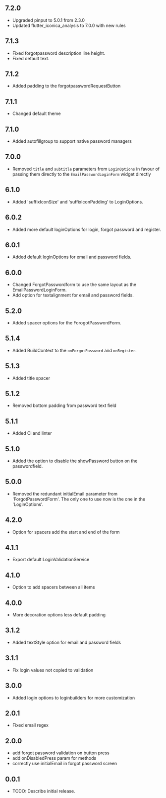## 7.2.0

* Upgraded pinput to 5.0.1 from 2.3.0
* Updated flutter_iconica_analysis to 7.0.0 with new rules

## 7.1.3

* Fixed forgotpassword description line height.
* Fixed default text.

## 7.1.2

* Added padding to the forgotpasswordRequestButton

## 7.1.1

* Changed default theme

## 7.1.0

* Added autofillgroup to support native password managers


## 7.0.0

* Removed `title` and `subtitle` parameters from `LoginOptions` in favour of passing them directly to the `EmailPasswordLoginForm` widget directly

## 6.1.0

* Added 'suffixIconSize' and 'suffixIconPadding' to LoginOptions.

## 6.0.2

* Added more default loginOptions for login, forgot password and register.

## 6.0.1

* Added default loginOptions for email and password fields.

## 6.0.0

* Changed ForgotPasswordform to use the same layout as the EmailPasswordLoginForm.
* Add option for textalignment for email and password fields.

## 5.2.0

* Added spacer options for the ForogotPasswordForm.

## 5.1.4

* Added BuildContext to the `onForgotPassword` and `onRegister`.

## 5.1.3
* Added title spacer

## 5.1.2
* Removed bottom padding from password text field

## 5.1.1
* Added Ci and linter

## 5.1.0
* Added the option to disable the showPassword button on the passwordfield.

## 5.0.0
* Removed the redundant initialEmail parameter from 'ForgotPasswordForm'. The only one to use now is the one in the 'LoginOptions'.

## 4.2.0
* Option for spacers add the start and end of the form

## 4.1.1
* Export default LoginValidationService

## 4.1.0
* Option to add spacers between all items

## 4.0.0
* More decoration options less default padding

## 3.1.2
* Added textStyle option for email and password fields

## 3.1.1
* Fix login values not copied to validation

## 3.0.0
* Added login options to loginbuilders for more customization

## 2.0.1

* Fixed email regex

## 2.0.0

* add forgot password validation on button press
* add onDisabledPress param for methods
* correctly use initialEmail in forgot password screen


## 0.0.1

* TODO: Describe initial release.
